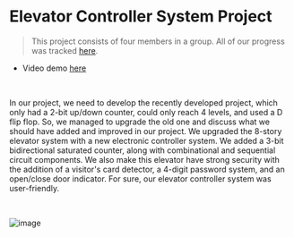 # Elevator Controller System Project
> This project consists of four members in a group. All of our progress was tracked [here](https://github.com/users/firzanabadrus/projects/3). 

- Video demo [here](https://drive.google.com/file/d/1dvXgtDihG1HbuPYzyX1FEGVTTFRNFPFI/view?usp=drive_link)

<br>

In our project, we need to develop the recently developed project, which only had a 2-bit up/down counter, could only reach 4 levels, and used a D flip flop. So, we managed to upgrade the old one and discuss what we should have added and improved in our project. We upgraded the 8-story elevator system with a new electronic controller system. We added a 3-bit bidirectional saturated counter, along with combinational and sequential circuit components. We also make this elevator have strong security with the addition of a visitor's card detector, a 4-digit password system, and an open/close door indicator. For sure, our elevator controller system was user-friendly.

<br>

![image](https://github.com/firzanabadrus/SECPH-1/assets/148327377/b16b952f-c918-4419-9c97-be36de1dc458)

